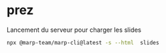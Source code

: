 # prez

Lancement du serveur pour charger les slides

```bash
npx @marp-team/marp-cli@latest -s --html  slides
```
